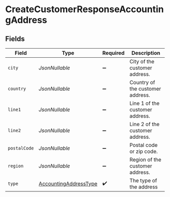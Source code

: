 # CreateCustomerResponseAccountingAddress


## Fields

| Field                                                                     | Type                                                                      | Required                                                                  | Description                                                               |
| ------------------------------------------------------------------------- | ------------------------------------------------------------------------- | ------------------------------------------------------------------------- | ------------------------------------------------------------------------- |
| `city`                                                                    | *JsonNullable<String>*                                                    | :heavy_minus_sign:                                                        | City of the customer address.                                             |
| `country`                                                                 | *JsonNullable<String>*                                                    | :heavy_minus_sign:                                                        | Country of the customer address.                                          |
| `line1`                                                                   | *JsonNullable<String>*                                                    | :heavy_minus_sign:                                                        | Line 1 of the customer address.                                           |
| `line2`                                                                   | *JsonNullable<String>*                                                    | :heavy_minus_sign:                                                        | Line 2 of the customer address.                                           |
| `postalCode`                                                              | *JsonNullable<String>*                                                    | :heavy_minus_sign:                                                        | Postal code or zip code.                                                  |
| `region`                                                                  | *JsonNullable<String>*                                                    | :heavy_minus_sign:                                                        | Region of the customer address.                                           |
| `type`                                                                    | [AccountingAddressType](../../models/components/AccountingAddressType.md) | :heavy_check_mark:                                                        | The type of the address                                                   |